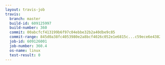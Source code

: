 ```yaml
---
layout: travis-job
travis:
  branch: master
  build-id: 609125997
  build-number: 360
  commit: 00abcfcf413199b6f97c04ebbe32b2a40dbe9c85
  commit-range: 845d0a38fc4053980e2a8bcf4026c052e1e6815c...c59ece6e438267d8b6a8627569cf00d7b9d8b406
  job-id: 609126001
  job-number: 360.4
  os-name: linux
  test-result: 0
---
```

